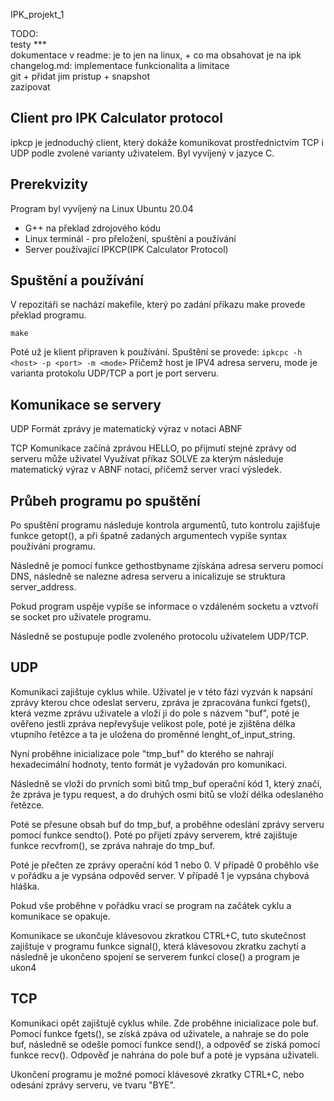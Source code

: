 IPK_projekt_1


TODO:<br /> 
testy ***<br />
dokumentace v readme: je to jen na linux, + co ma obsahovat je na ipk  <br />
changelog.md: implementace funkcionalita a limitace <br />
git + přidat jim pristup + snapshot <br />
zazipovat <br />




## Client pro IPK Calculator protocol

ipkcp je jednoduchý client, který dokáže komunikovat prostřednictvím TCP i UDP podle zvolené varianty uživatelem. Byl vyvíjený v jazyce C.

## Prerekvizity

Program byl vyvíjený na Linux Ubuntu 20.04

- G++ na překlad zdrojového kódu
- Linux terminál - pro přeložení, spuštění a používání
- Server používající IPKCP(IPK Calculator Protocol)

## Spuštění a používání

V repozitáři se nachází makefile, který po zadání příkazu make provede překlad programu.

```
make
```

Poté už je klient připraven k používání. Spuštění se provede: 
`ipkcpc -h <host> -p <port> -m <mode>`
Přičemž host je IPV4 adresa serveru, mode je varianta protokolu UDP/TCP a port je port serveru.

## Komunikace se servery

UDP
Formát zprávy je matematický výraz v notaci ABNF

TCP
Komunikace začíná zprávou HELLO, po přijmutí stejné zprávy od serveru může uživatel Využívat příkaz SOLVE za kterým následuje matematický výraz v ABNF notaci, přičemž server vrací výsledek. 

## Průbeh programu po spuštění

Po spuštění programu následuje kontrola argumentů, tuto kontrolu zajišťuje funkce getopt(), a při špatně zadaných argumentech vypíše syntax používání programu.

Následně je pomocí funkce gethostbyname zjískána adresa serveru pomocí DNS, následně se nalezne adresa serveru a inicalizuje se struktura server_address.

Pokud program uspěje vypíše se informace o vzdáleném socketu a vztvoří se socket pro uživatele programu.

Následně se postupuje podle zvoleného protocolu uživatelem UDP/TCP.

## UDP
 
Komunikaci zajištuje cyklus while.
Uživatel je v této fázi vyzván k napsání zprávy kterou chce odeslat serveru, zpráva je zpracována funkcí fgets(), která vezme zprávu uživatele a vloží ji do pole s názvem "buf", poté je ověřeno jestli zpráva nepřevyšuje velikost pole, poté je zjištěna délka vtupního řetězce a ta je uložena do proměnné lenght_of_input_string.

Nyní proběhne inicializace pole "tmp_buf" do kterého se nahrají hexadecimální hodnoty, tento formát je vyžadován pro komunikaci.

Následně se vloží do prvních somi bitů tmp_buf operační kód 1, který značí, že zpráva je typu request, a do druhých osmi bitů se vloží délka odeslaného řetězce.

Poté se přesune obsah buf do tmp_buf, a proběhne odeslání zprávy serveru pomocí funkce sendto(). Poté po přijetí zpávy serverem, ktré zajištuje funkce recvfrom(), se zpráva nahraje do tmp_buf.

Poté je přečten ze zprávy operační kód 1 nebo 0. V případě 0 proběhlo vše v pořádku a je vypsána odpověd server. V případě 1 je vypsána chybová hláška.

Pokud vše proběhne v pořádku vrací se program na začátek cyklu a komunikace se opakuje.

Komunikace se ukončuje klávesovou zkratkou CTRL+C, tuto skutečnost zajištuje v programu funkce signal(), která klávesovou zkratku zachytí a následně je ukončeno spojení se serverem funkcí close() a program je ukon4


## TCP

Komunikaci opět zajištujě cyklus while.
Zde proběhne inicializace pole buf.
Pomocí funkce fgets(), se získá zpáva od uživatele, a nahraje se do pole buf, následně se odešle pomocí funkce send(), a odpověď se získá pomocí funkce recv(). Odpověď je nahrána do pole buf a poté je vypsána uživateli.

Ukončení programu je možné pomocí klávesové zkratky CTRL+C, nebo odesání zprávy serveru, ve tvaru "BYE".













